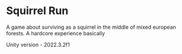 # Squirrel Run
A game about surviving as a squirrel in the middle of mixed european forests. A hardcore experience basically

Unity version - 2022.3.2f1
